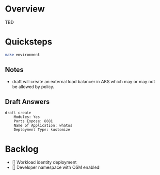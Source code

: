 # Overview

TBD

# Quicksteps
```bash
make environment
```

## Notes
* draft will create an external load balancer in AKS which may or may not be allowed by policy. 

## Draft Answers 
    draft create
        Modules: Yes
        Ports Expose: 8081
        Name of Application: whatos
        Deployment Type: kustomize

# Backlog
- [] Workload identity deployment
- [] Developer namespace with OSM enabled 
